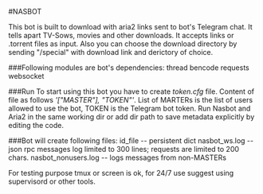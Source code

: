 #NASBOT

This bot is built to download with aria2 links sent to bot's Telegram chat. It tells apart TV-Sows, movies and other downloads.
It accepts links or .torrent files as input. Also you can choose the download directory by sending "/special" with download link and derictory of choice.

###Following modules are bot's dependencies:
thread
bencode
requests
websocket

###Run
To start using this bot you have to create *token.cfg* file. Content of file as follows *'["MASTER"], "TOKEN"'*. List of MARTERs is the list of users allowed to use the bot, TOKEN is the Telegram bot token.
Run Nasbot and Aria2 in the same working dir or add dir path to save metadata explicitly by editing the code.

###Bot will create following files:
id_file -- persistent dict
nasbot_ws.log -- json rpc messages log limited to 300 lines; requests are limited to 200 chars.
nasbot_nonusers.log -- logs messages from non-MASTERs

For testing purpose tmux or screen is ok, for 24/7 use suggest using supervisord or other tools.
